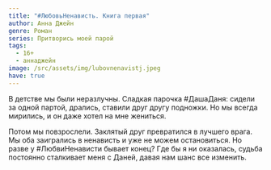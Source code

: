```yaml
---
title: "#ЛюбовьНенависть. Книга первая"
author: Анна Джейн
genre: Роман
series: Притворись моей парой
tags:
  - 16+
  - аннаджейн
image: /src/assets/img/lubovnenavistj.jpeg
have: true
---
```

В детстве мы были неразлучны. Сладкая парочка #ДашаДаня: сидели за одной партой, дрались, ставили друг другу подножки. Но мы всегда мирились, и он даже хотел на мне жениться.

Потом мы повзрослели. Заклятый друг превратился в лучшего врага. Мы оба заигрались в ненависть и уже не можем остановиться. Но разве у #ЛюбвиНенависти бывает конец? Где бы я ни оказалась, судьба постоянно сталкивает меня с Даней, давая нам шанс все изменить.
